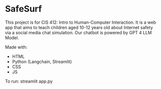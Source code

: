# SafeSurf

This project is for CIS 412: Intro to Human-Computer Interaction. It is a web app that aims to teach children aged 10-12 years old about Internet safety via a social media chat simulation. Our chatbot is powered by GPT 4 LLM Model. 

Made with:
- HTML
- Python (Langchain, Streamlit)
- CSS
- JS

  
 To run: streamlit app.py
